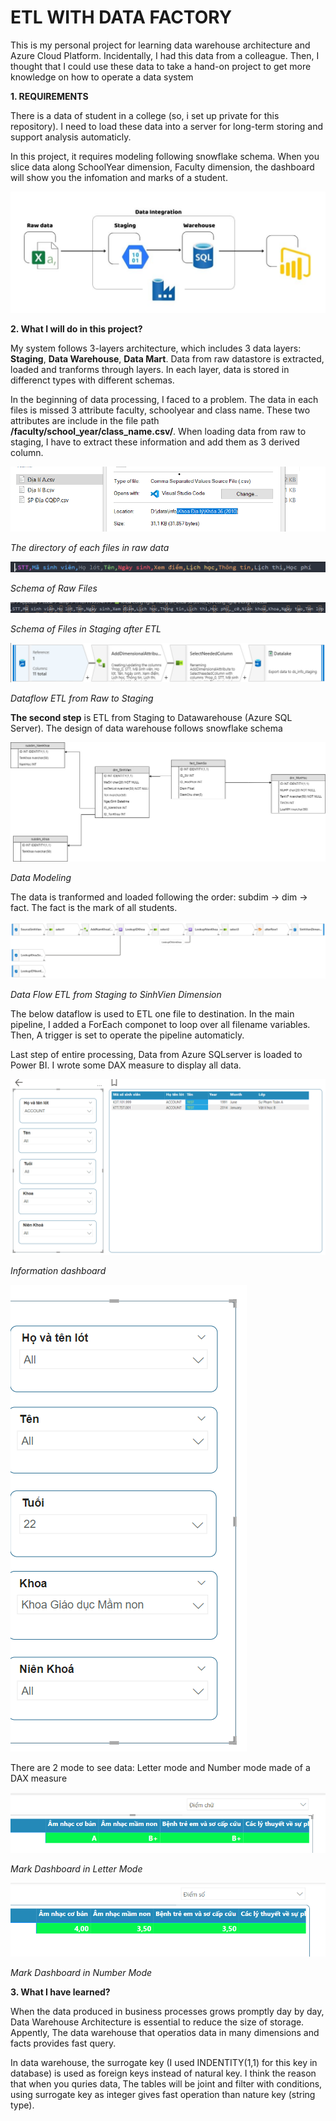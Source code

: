 # ETL WITH DATA FACTORY

This is my personal project for learning data warehouse architecture and Azure Cloud Platform. Incidentally, I had this data from a colleague. Then, I thought that I could use these data to take a hand-on project to get more knowledge on how to operate a data system

**1. REQUIREMENTS**

There is a data of student in a college (so, i set up private for this repository). I need to load these data into a server for long-term storing and support analysis automaticly.

In this project, it requires modeling following snowflake schema. When you slice data along SchoolYear dimension, Faculty dimension, the dashboard will show you the infomation and marks of a student.

<img title="a title" alt="Alt text" src="/images/Data Processing.png">


**2. What I will do in this project?**

My system follows 3-layers architecture, which includes 3 data layers: **Staging**, **Data Warehouse**, **Data Mart**. Data from raw datastore is extracted, loaded and tranforms through layers. In each layer, data is stored in differenct types with different schemas.

In the beginning of data processing, I faced to a problem. The data in each files is missed 3 attribute faculty, schoolyear and class name. These two attributes are include in the file path **/faculty/school_year/class_name.csv/**. When loading data from raw to staging, I have to extract these information and add them as 3 derived column. 

<img title="adf" alt="Alt text" src="/images/Raw Data Directory.png">

<p>
        <em style="text-align: center;">The directory of each files in raw data</em>
</p>

<img title="adf" alt="Alt text" src="/images/Schema in raw.png">

<p>
        <em style="text-align: center;">Schema of Raw Files</em>
</p>

<img title="adf" alt="Alt text" src="/images/Schema in Datalaek.png">

<p>
        <em style="text-align: center;">Schema of Files in Staging after ETL</em>
</p>

<img title="adf" alt="Alt text" src="/images/Dataflow_Raw_to_Staging.png">

<p>
        <em style="text-align: center;">Dataflow ETL from Raw to Staging</em>
</p>

**The second step** is ETL from Staging to Datawarehouse (Azure SQL Server). The design of data warehouse follows snowflake schema

<img title="adf" alt="Alt text" src="/images/DW diagram.jpg">
<p>
        <em style="text-align: center;">Data Modeling</em>
</p>

The data is tranformed and loaded following the order: subdim -> dim -> fact. The fact is the mark of all students.

<img title="adf" alt="Alt text" src="/images/Data Flow ETL from Staging to dim_sinhvien.png">
<p>
        <em style="text-align: center;">Data Flow ETL from Staging to SinhVien Dimension</em>
</p>

The below dataflow is used to ETL one file to destination. In the main pipeline, I added a ForEach componet to loop over all filename variables. Then, A trigger is set to operate the pipeline automaticly. 

Last step of entire processing, Data from Azure SQLserver is loaded to Power BI. I wrote some DAX measure to display all data.

<img title="adf" alt="Alt text" src="/images/Dashboard for Information.png">
<p>
        <em style="text-align: center;">Information dashboard</em>
</p>

<img title="adf" alt="Alt text" src="/images/Slicers.png">


There are 2 mode to see data: Letter mode and Number mode made of a DAX measure

<img title="adf" alt="Alt text" src="/images/Letter Mark.png">
<p>
        <em style="text-align: center;">Mark Dashboard in Letter Mode</em>
</p>

<img title="adf" alt="Alt text" src="/images/Number Mark.png">
<p>
        <em style="text-align: center;">Mark Dashboard in Number Mode</em>
</p>

**3. What I have learned?**

When the data produced in business processes grows promptly day by day, Data Warehouse Architecture is essential to reduce the size of storage. Appently, The data warehouse that operatios data in many dimensions and facts provides fast query.

In data warehouse, the surrogate key (I used INDENTITY(1,1) for this key in database) is used as foreign keys instead of natural key. I think the reason that when you quries data, The tables will be joint and filter with conditions, using surrogate key as integer gives fast operation than nature key (string type). 












